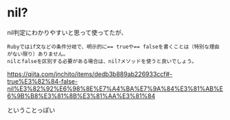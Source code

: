 # nil?
nil判定にわかりやすいと思って使ってたが、  

```
Rubyではif文などの条件分岐で、明示的に== trueや== falseを書くことは（特別な理由がない限り）ありません。
nilとfalseを区別する必要がある場合は、nil?メソッドを使うと良いでしょう。
```
https://qiita.com/jnchito/items/dedb3b889ab226933ccf#-true%E3%82%84-false-nil%E3%82%92%E6%98%8E%E7%A4%BA%E7%9A%84%E3%81%AB%E6%9B%B8%E3%81%8B%E3%81%AA%E3%81%84

ということっぽい
